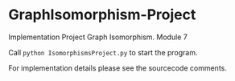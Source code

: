 # GraphIsomorphism-Project
Implementation Project Graph Isomorphism. Module 7

Call `python IsomorphismsProject.py` to start the program. 

For implementation details please see the sourcecode comments.
